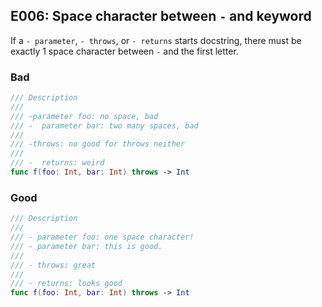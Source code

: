 ## E006: Space character between `-` and keyword


If a `- parameter`, `- throws`, or `- returns` starts docstring, there must be
exactly 1 space character between `-` and the first letter.


### Bad

```swift
/// Description
///
/// -parameter foo: no space, bad
/// -  parameter bar: two many spaces, bad
///
/// -throws: no good for throws neither
///
/// -  returns: weird
func f(foo: Int, bar: Int) throws -> Int
```

### Good

```swift
/// Description
///
/// - parameter foo: one space character!
/// - parameter bar: this is good.
///
/// - throws: great
///
/// - returns: looks good
func f(foo: Int, bar: Int) throws -> Int
```
